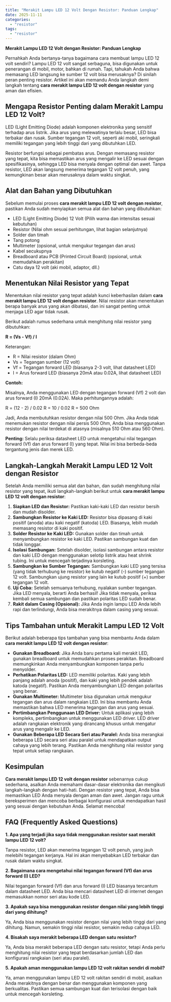 ```yaml
---
title: "Merakit Lampu LED 12 Volt Dengan Resistor: Panduan Lengkap"
date: 2025-11-11
categories: 
  - "resistor"
tags: 
  - "resistor"
---
```


**Merakit Lampu LED 12 Volt dengan Resistor: Panduan Lengkap**

Pernahkah Anda bertanya-tanya bagaimana cara membuat lampu LED 12 volt sendiri? Lampu LED 12 volt sangat serbaguna, bisa digunakan untuk penerangan di mobil, motor, bahkan di rumah. Tapi, tahukah Anda bahwa memasang LED langsung ke sumber 12 volt bisa merusaknya? Di sinilah peran penting resistor. Artikel ini akan memandu Anda langkah demi langkah tentang **cara merakit lampu LED 12 volt dengan resistor** yang aman dan efisien.

## Mengapa Resistor Penting dalam Merakit Lampu LED 12 Volt?

LED (Light Emitting Diode) adalah komponen elektronika yang sensitif terhadap arus listrik. Jika arus yang melewatinya terlalu besar, LED bisa terbakar dan rusak. Sumber tegangan 12 volt, seperti aki mobil, seringkali memiliki tegangan yang lebih tinggi dari yang dibutuhkan LED.

Resistor berfungsi sebagai pembatas arus. Dengan memasang resistor yang tepat, kita bisa memastikan arus yang mengalir ke LED sesuai dengan spesifikasinya, sehingga LED bisa menyala dengan optimal dan awet. Tanpa resistor, LED akan langsung menerima tegangan 12 volt penuh, yang kemungkinan besar akan merusaknya dalam waktu singkat.

## Alat dan Bahan yang Dibutuhkan

Sebelum memulai proses **cara merakit lampu LED 12 volt dengan resistor**, pastikan Anda sudah menyiapkan semua alat dan bahan yang dibutuhkan:

- LED (Light Emitting Diode) 12 Volt (Pilih warna dan intensitas sesuai kebutuhan)
- Resistor (Nilai ohm sesuai perhitungan, lihat bagian selanjutnya)
- Solder dan timah
- Tang potong
- Multimeter (opsional, untuk mengukur tegangan dan arus)
- Kabel secukupnya
- Breadboard atau PCB (Printed Circuit Board) (opsional, untuk memudahkan perakitan)
- Catu daya 12 volt (aki mobil, adaptor, dll.)

## Menentukan Nilai Resistor yang Tepat

Menentukan nilai resistor yang tepat adalah kunci keberhasilan dalam **cara merakit lampu LED 12 volt dengan resistor**. Nilai resistor akan menentukan berapa banyak arus yang akan dibatasi, dan ini sangat penting untuk menjaga LED agar tidak rusak.

Berikut adalah rumus sederhana untuk menghitung nilai resistor yang dibutuhkan:

**R = (Vs - Vf) / I**

Keterangan:

- R = Nilai resistor (dalam Ohm)
- Vs = Tegangan sumber (12 volt)
- Vf = Tegangan forward LED (biasanya 2-3 volt, lihat datasheet LED)
- I = Arus forward LED (biasanya 20mA atau 0.02A, lihat datasheet LED)

**Contoh:**

Misalnya, Anda menggunakan LED dengan tegangan forward (Vf) 2 volt dan arus forward (I) 20mA (0.02A). Maka perhitungannya adalah:

R = (12 - 2) / 0.02 R = 10 / 0.02 R = 500 Ohm

Jadi, Anda membutuhkan resistor dengan nilai 500 Ohm. Jika Anda tidak menemukan resistor dengan nilai persis 500 Ohm, Anda bisa menggunakan resistor dengan nilai terdekat di atasnya (misalnya 510 Ohm atau 560 Ohm).

**Penting:** Selalu periksa datasheet LED untuk mengetahui nilai tegangan forward (Vf) dan arus forward (I) yang tepat. Nilai ini bisa berbeda-beda tergantung jenis dan merek LED.

## Langkah-Langkah Merakit Lampu LED 12 Volt dengan Resistor

Setelah Anda memiliki semua alat dan bahan, dan sudah menghitung nilai resistor yang tepat, ikuti langkah-langkah berikut untuk **cara merakit lampu LED 12 volt dengan resistor**:

1. **Siapkan LED dan Resistor:** Pastikan kaki-kaki LED dan resistor bersih dan mudah disolder.
2. **Sambungkan Resistor ke Kaki LED:** Resistor bisa dipasang di kaki positif (anoda) atau kaki negatif (katoda) LED. Biasanya, lebih mudah memasang resistor di kaki positif.
3. **Solder Resistor ke Kaki LED:** Gunakan solder dan timah untuk menyambungkan resistor ke kaki LED. Pastikan sambungan kuat dan tidak longgar.
4. **Isolasi Sambungan:** Setelah disolder, isolasi sambungan antara resistor dan kaki LED dengan menggunakan selotip listrik atau heat shrink tubing. Ini untuk mencegah terjadinya korsleting.
5. **Sambungkan ke Sumber Tegangan:** Sambungkan kaki LED yang tersisa (yang tidak terhubung ke resistor) ke kutub negatif (-) sumber tegangan 12 volt. Sambungkan ujung resistor yang lain ke kutub positif (+) sumber tegangan 12 volt.
6. **Uji Coba:** Setelah semuanya terhubung, nyalakan sumber tegangan. Jika LED menyala, berarti Anda berhasil! Jika tidak menyala, periksa kembali semua sambungan dan pastikan polaritas LED sudah benar.
7. **Rakit dalam Casing (Opsional):** Jika Anda ingin lampu LED Anda lebih rapi dan terlindungi, Anda bisa merakitnya dalam casing yang sesuai.

## Tips Tambahan untuk Merakit Lampu LED 12 Volt

Berikut adalah beberapa tips tambahan yang bisa membantu Anda dalam **cara merakit lampu LED 12 volt dengan resistor**:

- **Gunakan Breadboard:** Jika Anda baru pertama kali merakit LED, gunakan breadboard untuk memudahkan proses perakitan. Breadboard memungkinkan Anda menyambungkan komponen tanpa perlu menyolder.
- **Perhatikan Polaritas LED:** LED memiliki polaritas. Kaki yang lebih panjang adalah anoda (positif), dan kaki yang lebih pendek adalah katoda (negatif). Pastikan Anda menyambungkan LED dengan polaritas yang benar.
- **Gunakan Multimeter:** Multimeter bisa digunakan untuk mengukur tegangan dan arus dalam rangkaian LED. Ini bisa membantu Anda memastikan bahwa LED menerima tegangan dan arus yang sesuai.
- **Pertimbangkan Penggunaan LED Driver:** Untuk aplikasi yang lebih kompleks, pertimbangkan untuk menggunakan LED driver. LED driver adalah rangkaian elektronik yang dirancang khusus untuk mengatur arus yang mengalir ke LED.
- **Gunakan Beberapa LED Secara Seri atau Paralel:** Anda bisa merangkai beberapa LED secara seri atau paralel untuk mendapatkan output cahaya yang lebih terang. Pastikan Anda menghitung nilai resistor yang tepat untuk setiap rangkaian.

## Kesimpulan

**Cara merakit lampu LED 12 volt dengan resistor** sebenarnya cukup sederhana, asalkan Anda memahami dasar-dasar elektronika dan mengikuti langkah-langkah dengan hati-hati. Dengan resistor yang tepat, Anda bisa memastikan LED Anda menyala dengan aman dan awet. Jangan ragu untuk bereksperimen dan mencoba berbagai konfigurasi untuk mendapatkan hasil yang sesuai dengan kebutuhan Anda. Selamat mencoba!

## FAQ (Frequently Asked Questions)

**1\. Apa yang terjadi jika saya tidak menggunakan resistor saat merakit lampu LED 12 volt?**

Tanpa resistor, LED akan menerima tegangan 12 volt penuh, yang jauh melebihi tegangan kerjanya. Hal ini akan menyebabkan LED terbakar dan rusak dalam waktu singkat.

**2\. Bagaimana cara mengetahui nilai tegangan forward (Vf) dan arus forward (I) LED?**

Nilai tegangan forward (Vf) dan arus forward (I) LED biasanya tercantum dalam datasheet LED. Anda bisa mencari datasheet LED di internet dengan memasukkan nomor seri atau kode LED.

**3\. Apakah saya bisa menggunakan resistor dengan nilai yang lebih tinggi dari yang dihitung?**

Ya, Anda bisa menggunakan resistor dengan nilai yang lebih tinggi dari yang dihitung. Namun, semakin tinggi nilai resistor, semakin redup cahaya LED.

**4\. Bisakah saya merakit beberapa LED dengan satu resistor?**

Ya, Anda bisa merakit beberapa LED dengan satu resistor, tetapi Anda perlu menghitung nilai resistor yang tepat berdasarkan jumlah LED dan konfigurasi rangkaian (seri atau paralel).

**5\. Apakah aman menggunakan lampu LED 12 volt rakitan sendiri di mobil?**

Ya, aman menggunakan lampu LED 12 volt rakitan sendiri di mobil, asalkan Anda merakitnya dengan benar dan menggunakan komponen yang berkualitas. Pastikan semua sambungan kuat dan terisolasi dengan baik untuk mencegah korsleting.
